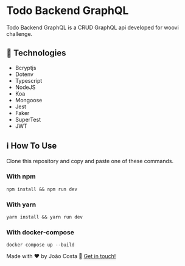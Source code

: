 # Todo Backend GraphQL
Todo Backend GraphQL is a CRUD GraphQL api developed for woovi challenge.
## 🚀 Technologies
- Bcryptjs
- Dotenv
- Typescript
- NodeJS
- Koa
- Mongoose
- Jest
- Faker
- SuperTest
- JWT
## ℹ️ How To Use
Clone this repository and copy and paste one of these commands.

### With npm

~~~
npm install && npm run dev
~~~

### With yarn

~~~
yarn install && yarn run dev
~~~

### With docker-compose

~~~
docker compose up --build
~~~

Made with ♥ by João Costa :wave: [Get in touch!](https://www.linkedin.com/in/joaosc17/)
